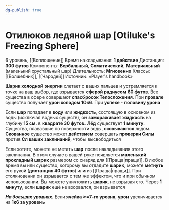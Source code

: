 ```yaml
---
dg-publish: true
---
```

# Отилюков ледяной шар [Otiluke's Freezing Sphere]
6 уровень, [[Воплощение]]
Время накладывания: **1 действие**
Дистанция: **300 футов**
Компоненты: **Вербальный**, **Соматический**, **Материальный** (маленький хрустальный шар)
Длительность: **Мгновенно**
Классы: [[Волшебник]], [[Чародей]]
Источник: «Player's handbook»

**Шарик холодной энергии** слетает с ваших пальцев и устремляется к точке на ваш выбор, где взрывается **сферой радиусом 60 футов**. Все существа в сфере совершают **спасбросок Телосложения**. При **провале** существо получает **урон холодом 10к6**. При **успехе** - **половину урона**

Если **шар** попадает в **воду** или **жидкость**, состоящую в основном из воды (исключая водных существ), он **замораживает жидкость** на глубину **15 см.** в **квадрате 30 футов**. **Лёд** существует **1 минуту**. Существа, плававшие по поверхности воды, **сковываются** льдом. **Скованное** существо может **действием** совершать **проверки Силы** против **Сл ваших заклинаний**, чтобы высвободиться

Если хотите, можете не метать **шар** после накладывания этого заклинания. В этом случае в вашей руке появляется **маленький прохладный шарик** размером со снаряд для [[Праща|пращи]]. В любое время вы или существо, которому вы отдадите **шарик**, можете **метнуть** его рукой (**дистанция 40 футов**) или из [[Праща|пращи]]. При столкновении он взрывается с тем же эффектом, что и при обычном использовании. Вы можете уничтожить **шарик**, не взрывая его. Через **1 минуту**, если **шарик** ещё не взорвался, он взрывается

**_На больших уровнях._** Если **ячейка >=7-го уровня**, **урон** увеличивается на **1к6 за уровень**